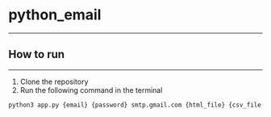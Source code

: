 # python_email

---

## How to run

---

1. Clone the repository
2. Run the following command in the terminal

```bash
python3 app.py {email} {password} smtp.gmail.com {html_file} {csv_file or email} {subject}
```